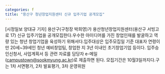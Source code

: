 ```yaml
---
categories: f
title: "용산구 청년창업지원센터 신규 입주기업 공개모집"
---
```

[시정일보 양대규 기자] 용산구(구청장 박희영)가 용산청년창업지원센터(용산구 서빙고로 17) 신규 입주기업을 공개모집한다.우수한 아이디어를 가진 창업인재를 발굴하고 역량 있는 청년 창업기업을 육성하기 위해서다.입주대상은 입주모집일 기준 대표자 연령이 만 20세~39세인 청년 예비창업팀, 창업한 지 3년 이내인 초기창업기업 등이다. 입주승인신청서, 사업계획서 등 관련 자료를 담당자 e-메일(campustown@sookmyung.ac.kr)로 제출하면 된다. 모집기간은 10월3일까지다.구는 1차 서면평가, 2차 발표평가, 3차 운영위원